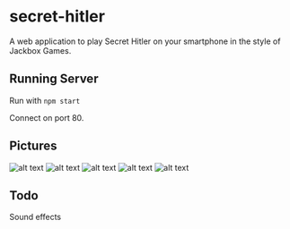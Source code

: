 # secret-hitler
A web application to play Secret Hitler on your smartphone in the style of Jackbox Games.

## Running Server
Run with `npm start`

Connect on port 80.

## Pictures
![alt text](https://puu.sh/vDC0d/2858d79f95.png)
![alt text](https://puu.sh/vDBOW/70b91329b0.png)
![alt text](https://puu.sh/vDBTs/8a645d3b8c.png)
![alt text](https://puu.sh/vDBT1/01fbd26206.png)
![alt text](https://puu.sh/vDBX8/3774b2e6c5.png)

## Todo
Sound effects
